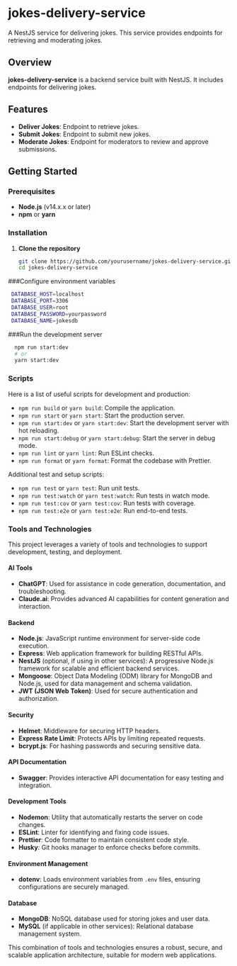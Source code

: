 # jokes-delivery-service

A NestJS service for delivering jokes. This service provides endpoints for retrieving and moderating jokes.

## Overview

**jokes-delivery-service** is a backend service built with NestJS. It includes endpoints for delivering jokes.

## Features

- **Deliver Jokes**: Endpoint to retrieve jokes.
- **Submit Jokes**: Endpoint to submit new jokes.
- **Moderate Jokes**: Endpoint for moderators to review and approve submissions.

## Getting Started

### Prerequisites

- **Node.js** (v14.x.x or later)
- **npm** or **yarn**

### Installation

1. **Clone the repository**

   ```bash
   git clone https://github.com/yourusername/jokes-delivery-service.git
   cd jokes-delivery-service
   ```
###Configure environment variables
   ```bash
    DATABASE_HOST=localhost
    DATABASE_PORT=3306
    DATABASE_USER=root
    DATABASE_PASSWORD=yourpassword
    DATABASE_NAME=jokesdb
   ```
###Run the development server
```bash
  npm run start:dev
  # or
  yarn start:dev
```
### Scripts

Here is a list of useful scripts for development and production:

- `npm run build` or `yarn build`: Compile the application.
- `npm run start` or `yarn start`: Start the production server.
- `npm run start:dev` or `yarn start:dev`: Start the development server with hot reloading.
- `npm run start:debug` or `yarn start:debug`: Start the server in debug mode.
- `npm run lint` or `yarn lint`: Run ESLint checks.
- `npm run format` or `yarn format`: Format the codebase with Prettier.

Additional test and setup scripts:

- `npm run test` or `yarn test`: Run unit tests.
- `npm run test:watch` or `yarn test:watch`: Run tests in watch mode.
- `npm run test:cov` or `yarn test:cov`: Run tests with coverage.
- `npm run test:e2e` or `yarn test:e2e`: Run end-to-end tests.

### Tools and Technologies

This project leverages a variety of tools and technologies to support development, testing, and deployment.

#### AI Tools
- **ChatGPT**: Used for assistance in code generation, documentation, and troubleshooting.
- **Claude.ai**: Provides advanced AI capabilities for content generation and interaction.

#### Backend
- **Node.js**: JavaScript runtime environment for server-side code execution.
- **Express**: Web application framework for building RESTful APIs.
- **NestJS** (optional, if using in other services): A progressive Node.js framework for scalable and efficient backend services.
- **Mongoose**: Object Data Modeling (ODM) library for MongoDB and Node.js, used for data management and schema validation.
- **JWT (JSON Web Token)**: Used for secure authentication and authorization.

#### Security
- **Helmet**: Middleware for securing HTTP headers.
- **Express Rate Limit**: Protects APIs by limiting repeated requests.
- **bcrypt.js**: For hashing passwords and securing sensitive data.

#### API Documentation
- **Swagger**: Provides interactive API documentation for easy testing and integration.

#### Development Tools
- **Nodemon**: Utility that automatically restarts the server on code changes.
- **ESLint**: Linter for identifying and fixing code issues.
- **Prettier**: Code formatter to maintain consistent code style.
- **Husky**: Git hooks manager to enforce checks before commits.

#### Environment Management
- **dotenv**: Loads environment variables from `.env` files, ensuring configurations are securely managed.

#### Database
- **MongoDB**: NoSQL database used for storing jokes and user data.
- **MySQL** (if applicable in other services): Relational database management system.

This combination of tools and technologies ensures a robust, secure, and scalable application architecture, suitable for modern web applications.
